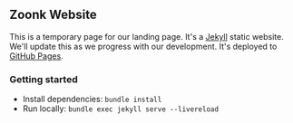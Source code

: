 ## Zoonk Website

This is a temporary page for our landing page. It's a [Jekyll](https://jekyllrb.com/) static website.
We'll update this as we progress with our development.
It's deployed to [GitHub Pages](https://pages.github.com/).

### Getting started

- Install dependencies: `bundle install`
- Run locally: `bundle exec jekyll serve --livereload`
